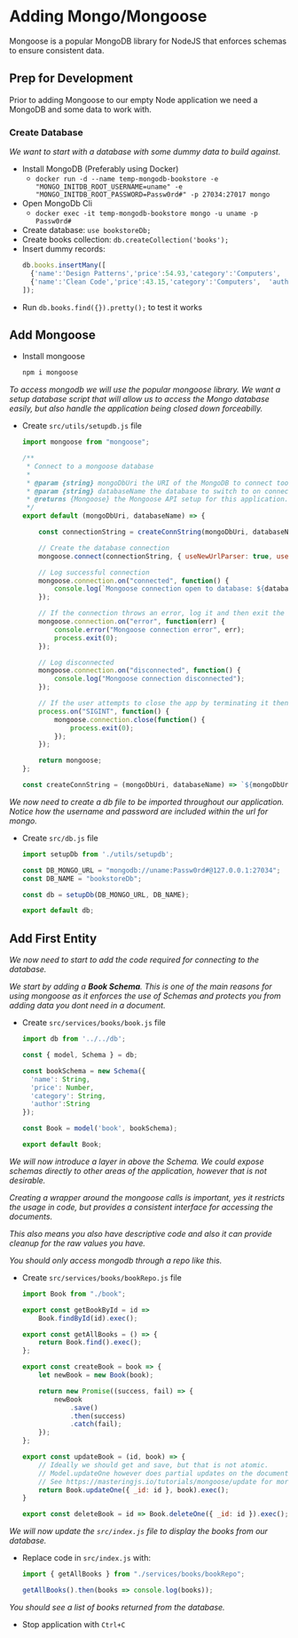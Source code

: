 # Adding Mongo/Mongoose

Mongoose is a popular MongoDB library for NodeJS that enforces schemas to ensure consistent data.

## Prep for Development

Prior to adding Mongoose to our empty Node application we need a MongoDB and some data to work with.

### Create Database

*We want to start with a database with some dummy data to build against.*

- Install MongoDB (Preferably using Docker)
  - `docker run -d --name temp-mongodb-bookstore -e "MONGO_INITDB_ROOT_USERNAME=uname" -e "MONGO_INITDB_ROOT_PASSWORD=Passw0rd#" -p 27034:27017 mongo`
- Open MongoDb Cli
  - `docker exec -it temp-mongodb-bookstore mongo -u uname -p Passw0rd#`
- Create database: `use bookstoreDb;`
- Create books collection: `db.createCollection('books');`
- Insert dummy records:
	```js
	db.books.insertMany([
	  {'name':'Design Patterns','price':54.93,'category':'Computers',  'author':'Ralph Johnson'},
	  {'name':'Clean Code','price':43.15,'category':'Computers',  'author':'Robert C. Martin'}
	]);
	```
- Run `db.books.find({}).pretty();` to test it works

## Add Mongoose

- Install mongoose
  ```bash
  npm i mongoose
  ```


*To access mongodb we will use the popular mongoose library. We want a setup database script that will allow us to access the Mongo database easily, but also handle the application being closed down forceabilly.*

- Create `src/utils/setupdb.js` file
  ```js
  import mongoose from "mongoose";

  /**
   * Connect to a mongoose database
   *
   * @param {string} mongoDbUri the URI of the MongoDB to connect too. Including credentials
   * @param {string} databaseName the database to switch to on connection
   * @returns {Mongoose} the Mongoose API setup for this application.
   */
  export default (mongoDbUri, databaseName) => {

      const connectionString = createConnString(mongoDbUri, databaseName);

      // Create the database connection
      mongoose.connect(connectionString, { useNewUrlParser: true, useUnifiedTopology: true });

      // Log successful connection
      mongoose.connection.on("connected", function() {
          console.log(`Mongoose connection open to database: ${databaseName}`);
      });

      // If the connection throws an error, log it and then exit the application
      mongoose.connection.on("error", function(err) {
          console.error("Mongoose connection error", err);
          process.exit(0);
      });

      // Log disconnected
      mongoose.connection.on("disconnected", function() {
          console.log("Mongoose connection disconnected");
      });

      // If the user attempts to close the app by terminating it then cleanup and exit
      process.on("SIGINT", function() {
          mongoose.connection.close(function() {
              process.exit(0);
          });
      });

      return mongoose;
  };

  const createConnString = (mongoDbUri, databaseName) => `${mongoDbUri}/${databaseName}?authSource=admin`;
  ```

*We now need to create a db file to be imported throughout our application. Notice how the username and password are included within the url for mongo.*

- Create `src/db.js` file
  ```js
  import setupDb from './utils/setupdb';

  const DB_MONGO_URL = "mongodb://uname:Passw0rd#@127.0.0.1:27034";
  const DB_NAME = "bookstoreDb";

  const db = setupDb(DB_MONGO_URL, DB_NAME);

  export default db;
  ```

## Add First Entity

*We now need to start to add the code required for connecting to the database.*

*We start by adding a **Book Schema**. This is one of the main reasons for using mongoose as it enforces the use of Schemas and protects you from adding data you dont need in a document.*

- Create `src/services/books/book.js` file
  ```js
  import db from '../../db';

  const { model, Schema } = db;

  const bookSchema = new Schema({
  	'name': String,
  	'price': Number,
  	'category': String,
  	'author':String
  });

  const Book = model('book', bookSchema);

  export default Book;
  ```

*We will now introduce a layer in above the Schema. We could expose schemas directly to other areas of the application, however that is not desirable.*

*Creating a wrapper around the mongoose calls is important, yes it restricts the usage in code, but provides a consistent interface for accessing the documents.*

*This also means you also have descriptive code and also it can provide cleanup for the raw values you have.*

*You should only access mongodb through a repo like this.*

- Create `src/services/books/bookRepo.js` file
  ```js
  import Book from "./book";

  export const getBookById = id =>
      Book.findById(id).exec();

  export const getAllBooks = () => {
      return Book.find().exec();
  };

  export const createBook = book => {
      let newBook = new Book(book);

      return new Promise((success, fail) => {
          newBook
              .save()
              .then(success)
              .catch(fail);
      });
  };

  export const updateBook = (id, book) => {
      // Ideally we should get and save, but that is not atomic.
      // Model.updateOne however does partial updates on the document on the server in an atomic manner.
      // See https://masteringjs.io/tutorials/mongoose/update for more details on updating
      return Book.updateOne({ _id: id }, book).exec();
  }

  export const deleteBook = id => Book.deleteOne({ _id: id }).exec();
  ```

*We will now update the `src/index.js` file to display the books from our database.*

- Replace code in `src/index.js` with:
  ```js
  import { getAllBooks } from "./services/books/bookRepo";

  getAllBooks().then(books => console.log(books));
  ```

*You should see a list of books returned from the database.*

- Stop application with `Ctrl+C`